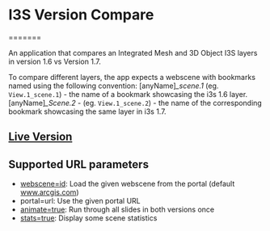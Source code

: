 # I3S Version Compare
=======

An application that compares an Integrated Mesh and 3D Object I3S layers in version 1.6 vs Version 1.7.

To compare different layers, the app expects a webscene with bookmarks named using the following convention:
[anyName]*_scene.1*  (eg. `View.1_scene.1`) - the name of a bookmark showcasing the i3s 1.6 layer.
[anyName]*_Scene.2* - (eg. `View.1_scene.2`) - the name of the corresponding bookmark showcasing the same layer in i3s 1.7.

## [Live Version](https://tamrat-b.github.io/i3SBasis_Ktx2_demo)

## Supported URL parameters

* [webscene=id](https://jsapi.maps.arcgis.com/home/webscene/viewer.html?webscene=979cf94115144deab747c3f946ac78fe): Load the given webscene from the portal (default www.arcgis.com)
* portal=url: Use the given portal URL
* [animate=true](https://tamrat-b.github.io/i3SBasis_Ktx2_demo?animate=true): Run through all slides in both versions once
* [stats=true](https://tamrat-b.github.io/i3SBasis_Ktx2_demo/?stats=true): Display some scene statistics
